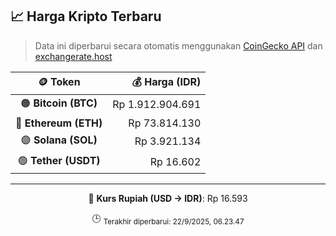 

<!-- HARGA_KRIPTO -->
## 📈 Harga Kripto Terbaru

> Data ini diperbarui secara otomatis menggunakan [CoinGecko API](https://www.coingecko.com/) dan [exchangerate.host](https://exchangerate.host/)

<div align="center">

| 🪙 Token | 💰 Harga (IDR) |
|:------:|---------------:|
| 🟠 **Bitcoin (BTC)**   | Rp 1.912.904.691 |
| 🔵 **Ethereum (ETH)**  | Rp 73.814.130 |
| 🟣 **Solana (SOL)**    | Rp 3.921.134 |
| 🟢 **Tether (USDT)**   | Rp 16.602 |

---

💱 **Kurs Rupiah (USD → IDR)**: Rp 16.593

🕒 <sub>Terakhir diperbarui: 22/9/2025, 06.23.47</sub>

</div>
<!-- /HARGA_KRIPTO -->